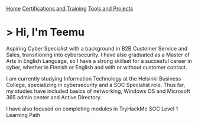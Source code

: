 [Home](https://tmolam.github.io/)
[Certifications and Training](https://tmolam.github.io/Certifications-Training/)
[Tools and Projects](https://tmolam.github.io/Tools-Projects/)

# > Hi, I'm Teemu

Aspiring Cyber Specialist with a background in B2B Customer Service and Sales, transitioning into cybersecurity.
I have also graduated as a Master of Arts in English Language, so I have a strong skillset for a succesful career in cyber, whether in Finnish or English and with or without customer contact.

I am currently studying Information Technology at the Helsinki Business College, specializing in cybersecurity and a SOC Specialist role.
Thus far, my studies have included basics of networking, Windows OS and Microsoft 365 admin center and Active Directory.

I have also focused on completing modules in TryHackMe SOC Level 1 Learning Path

